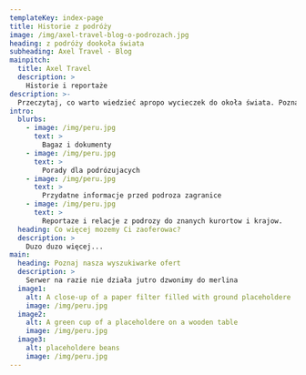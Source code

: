 ```yaml
---
templateKey: index-page
title: Historie z podróży
image: /img/axel-travel-blog-o-podrozach.jpg
heading: z podróży dookoła świata
subheading: Axel Travel - Blog
mainpitch:
  title: Axel Travel
  description: >
    Historie i reportaże
description: >-
  Przeczytaj, co warto wiedzieć apropo wycieczek do okoła świata. Poznaj polecane miesjca i hotele oraz najlepsze zakątki globu warte odwiedzenia.
intro:
  blurbs:
    - image: /img/peru.jpg
      text: >
        Bagaz i dokumenty
    - image: /img/peru.jpg
      text: >
        Porady dla podrózujacych
    - image: /img/peru.jpg
      text: >
        Przydatne informacje przed podroza zagranice
    - image: /img/peru.jpg
      text: >
        Reportaze i relacje z podrozy do znanych kurortow i krajow.
  heading: Co więcej mozemy Ci zaoferowac?
  description: >
    Duzo duzo więcej...
main:
  heading: Poznaj nasza wyszukiwarke ofert
  description: >
    Serwer na razie nie działa jutro dzwonimy do merlina
  image1:
    alt: A close-up of a paper filter filled with ground placeholdere
    image: /img/peru.jpg
  image2:
    alt: A green cup of a placeholdere on a wooden table
    image: /img/peru.jpg
  image3:
    alt: placeholdere beans
    image: /img/peru.jpg
---
```


